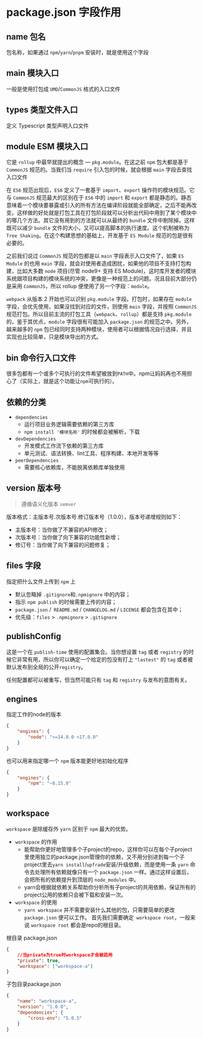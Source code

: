 # package.json 字段作用

## name 包名
包名称，如果通过 `npm`/`yarn`/`pnpm` 安装时，就是使用这个字段

## main 模块入口
一般是使用打包成 `UMD`/`CommonJS` 格式的入口文件

## types 类型文件入口
定义 Typescript 类型声明入口文件

## module ESM 模块入口
它是 `rollup` 中最早就提出的概念 — `pkg.module`。在这之前 `npm` 包大都是基于 `CommonJS` 规范的。当我们当 `require` 引入包的时候，就会根据 `main` 字段去查找入口文件

在 `ES6` 规范出现后，`ES6` 定义了一套基于 `import`、`export` 操作符的模块规范。它与 `CommonJS` 规范最大的区别在于 `ES6` 中的 `import` 和 `export` 都是静态的。静态意味着一个模块要暴露或引入的所有方法在编译阶段就能全部确定，之后不能再改变。这样做的好处就是打包工具在打包阶段就可以分析出代码中用到了某个模块中的哪几个方法。其它没有用到的方法就可以从最终的 `bundle` 文件中剔除掉。这样既可以减少 `bundle` 文件的大小，又可以提高脚本的执行速度。这个机制被称为 `Tree Shaking`。在这个构建思想的基础上，开发基于 `ES Module` 规范的包是很有必要的。

之前我们说过 `CommonJS` 规范的包都是以 `main` 字段表示入口文件了，如果 `ES Module` 的也用 `main` 字段，就会对使用者造成困扰，如果他的项目不支持打包构建，比如大多数 `node` 项目(尽管 node9+ 支持 ES Module)，这时库开发者的模块系统跟项目构建的模块系统的冲突，更像是一种规范上的问题。况且目前大部分仍是采用 `CommonJS`，所以 rollup 便使用了另一个字段：`module`。

`webpack` 从版本 2 开始也可以识别 `pkg.module` 字段。打包时，如果存在 `module` 字段，会优先使用，如果没找到对应的文件，则使用 `main` 字段，并按照 `CommonJS` 规范打包。所以目前主流的打包工具（`webpack`、`rollup`）都是支持 `pkg.module` 的，鉴于其优点，`module` 字段很有可能加入 `package.json` 的规范之中。另外，越来越多的 `npm` 包已经同时支持两种模块，使用者可以根据情况自行选择，并且实现也比较简单，只是模块导出的方式。

## bin 命令行入口文件
很多包都有一个或多个可执行的文件希望被放到`PATH`中。npm让妈妈再也不用担心了（实际上，就是这个功能让`npm`可执行的）。

## 依赖的分类
- `dependencies`
  - 运行项目业务逻辑需要依赖的第三方库
  - `npm install '模块名称'` 的时候都会被解析，下载
- `devDependencies`
  - 开发模式工作流下依赖的第三方库
  - 单元测试、语法转换、lint工具、程序构建、本地开发等等
- `peerDependencies`
  - 需要核心依赖库，不能脱离依赖库单独使用

## version 版本号
> 遵循语义化版本 `semver`

版本格式：主版本号.次版本号.修订版本号（1.0.0），版本号递增规则如下：
- 主版本号：当你做了不兼容的API修改；
- 次版本号：当你做了向下兼容的功能性新增；
- 修订号：当你做了向下兼容的问题修复；

## files 字段
指定把什么文件上传到 `npm` 上

- 默认忽略掉 `.gitignore`和`.npmignore` 中的内容；
- 指示 `npm publish` 的时候需要上传的内容；
- `package.json` /` README.md` / `CHANGELOG.md` / `LICENSE` 都会包含在其中；
- 优先级：`files` > `.npmignore` > `.gitignore`

## publishConfig
这是一个在 `publish-time` 使用的配置集合。当你想设置 `tag` 或者 `registry` 的时候它非常有用，所以你可以确定一个给定的包没有打上 `"lastest"` 的 `tag` 或者被默认发布到全局的公开`registry`。

任何配置都可以被重写，但当然可能只有 `tag` 和 `registry` 与发布的意图有关。

## engines
指定工作的node的版本
```json
{ 
    "engines": { 
        "node": ">=14.0.0 <17.0.0"
    } 
}
```
也可以用来指定哪一个 `npm` 版本能更好地初始化程序
```json
{ 
    "engines": { 
        "npm": "~8.15.0"
    } 
}
```

## workspace
`workspace` 是除缓存外 `yarn` 区别于 `npm` 最大的优势。

- `workspace` 的作用
  - 能帮助你更好地管理多个子project的repo，这样你可以在每个子project里使用独立的package.json管理你的依赖，又不用分别进到每一个子project里去`yarn install`/`upfrade`安装/升级依赖，而是使用一条 `yarn` 命令去处理所有依赖就像只有一个 `package.json` 一样。通过这样设置后，会把所有的依赖提升到顶层的 `node_modules` 中。
  - yarn会根据就依赖关系帮助你分析所有子project的共用依赖，保证所有的project公用的依赖只会被下载和安装一次。
- `workspace` 的使用
  - `yarn workspace` 并不需要安装什么其他的包，只需要简单的更改 `package.json` 便可以工作。 首先我们需要确定` workspace root`，一般来说 `workspace root` 都会是repo的根目录。

根目录 package.json
```json
{
    //当private为true时workspace才会被启用
    "private": true,
    "workspace": ["workspace-a"]
} 
```

子包目录package.json
```json
{
    "name": "workspace-a",
    "version": "1.0.0",
    "dependencies": {
        "cross-env": "5.0.5"
    }
} 
```
